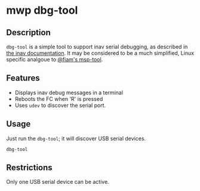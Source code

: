 # mwp dbg-tool

## Description

`dbg-tool` is a simple tool to support inav serial debugging, as described in [the inav documentation](https://github.com/iNavFlight/inav/blob/master/docs/development/serial_printf_debugging.md). It may be considered to be a much simplified, Linux specific analgoue to [@fiam's msp-tool](https://github.com/fiam/msp-tool).

## Features

* Displays inav debug messages in a terminal
* Reboots the FC when 'R' is pressed
* Uses `udev` to discover the serial port.

## Usage

Just run the `dbg-tool`; it will discover USB serial devices.

```
dbg-tool
```

## Restrictions

Only one USB serial device can be active.
